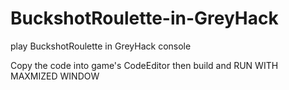 # BuckshotRoulette-in-GreyHack
play BuckshotRoulette in GreyHack console

Copy the code into game's CodeEditor then build and RUN WITH MAXMIZED WINDOW
